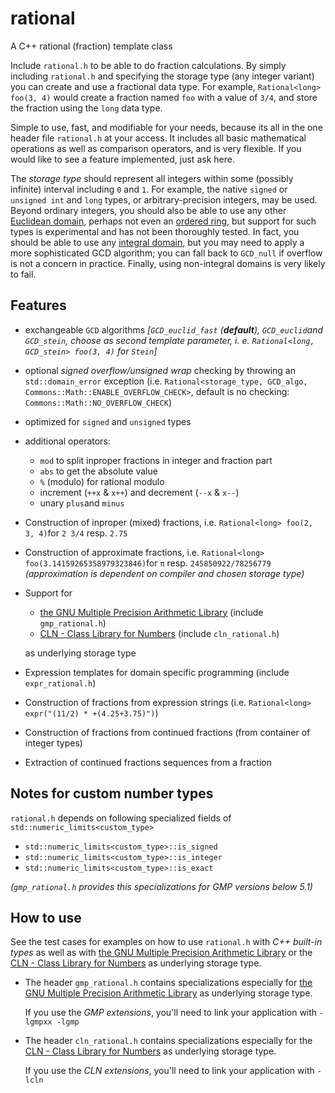 # rational
A C++ rational (fraction) template class

Include `rational.h` to be able to do fraction calculations. By simply including `rational.h` and 
specifying the storage type (any integer variant) you can create and use a fractional data type. 
For example, `Rational<long> foo(3, 4)` would create a fraction named `foo` with a value of `3/4`, 
and store the fraction using the `long` data type. 

Simple to use, fast, and modifiable for your needs, because its all in the one header file 
`rational.h` at your access. It includes all basic mathematical operations as well as comparison 
operators, and is very flexible. If you would like to see a feature implemented, just ask here.

The *storage type* should represent all integers within some (possibly infinite) interval 
including `0` and `1`. For example, the native `signed` or `unsigned int` and `long` types, or 
arbitrary-precision integers, may be used. Beyond ordinary integers, you should also be 
able to use any other [Euclidean domain](https://en.wikipedia.org/wiki/Euclidean_domain), 
perhaps not even an [ordered ring](https://en.wikipedia.org/wiki/Ordered_ring), but support 
for such types is experimental and has not been thoroughly tested. In fact, you should be able 
to use any [integral domain](https://en.wikipedia.org/wiki/Integral_domain), but you may need 
to apply a more sophisticated GCD algorithm; you can fall back to `GCD_null` if overflow is 
not a concern in practice. Finally, using non-integral domains is very likely to fail.

Features
--------

- exchangeable `GCD` algorithms *[`GCD_euclid_fast` (**default**), `GCD_euclid`and `GCD_stein`,
  choose as second template parameter, i. e. `Rational<long, GCD_stein> foo(3, 4)` for `Stein`]*
- optional *signed overflow/unsigned wrap* checking by throwing an `std::domain_error` exception
  (i.e. `Rational<storage_type, GCD_algo, Commons::Math::ENABLE_OVERFLOW_CHECK>`, default is
   no checking: `Commons::Math::NO_OVERFLOW_CHECK`)
- optimized for `signed` and `unsigned` types
- additional operators: 
  - `mod` to split inproper fractions in integer and fraction part
  - `abs` to get the absolute value
  - `%` (modulo) for rational modulo
  - increment (`++x` & `x++`) and decrement (`--x` & `x--`)
  - unary `plus`and `minus`
- Construction of inproper (mixed) fractions, i.e. `Rational<long> foo(2, 3, 4)`for `2 3/4` resp. 
  `2.75`
- Construction of approximate fractions, i.e. `Rational<long> foo(3.14159265358979323846)`for `π` 
  resp. `245850922/78256779` *(approximation is dependent on compiler and chosen storage type)*
- Support for 
    * [the GNU Multiple Precision Arithmetic Library](https://gmplib.org/) 
      (include `gmp_rational.h`)
    * [CLN - Class Library for Numbers](http://www.ginac.de/CLN/) (include `cln_rational.h`)

  as underlying storage type
- Expression templates for domain specific programming (include `expr_rational.h`)
- Construction of fractions from expression strings 
  (i.e. `Rational<long> expr("(11/2) * +(4.25+3.75)")`)
- Construction of fractions from continued fractions (from container of integer types)
- Extraction of continued fractions sequences from a fraction

Notes for custom number types
-----------------------------

`rational.h` depends on following specialized fields of `std::numeric_limits<custom_type>`
- `std::numeric_limits<custom_type>::is_signed`
- `std::numeric_limits<custom_type>::is_integer`
- `std::numeric_limits<custom_type>::is_exact`

*(`gmp_rational.h` provides this specializations for GMP versions below 5.1)*

How to use
----------

See the test cases for examples on how to use `rational.h` with *C++ built-in types* as well
as with [the GNU Multiple Precision Arithmetic Library](https://gmplib.org/) or
the [CLN - Class Library for Numbers](http://www.ginac.de/CLN/) as underlying storage type.

* The header `gmp_rational.h` contains specializations especially for 
  [the GNU Multiple Precision Arithmetic Library](https://gmplib.org/) as underlying storage type.

  If you use the *GMP extensions*, you'll need to link your application with `-lgmpxx -lgmp`

* The header `cln_rational.h` contains specializations especially for the
  [CLN - Class Library for Numbers](http://www.ginac.de/CLN/) as underlying storage type.

  If you use the *CLN extensions*, you'll need to link your application with `-lcln`

